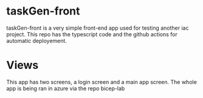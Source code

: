 # taskGen-front 
taskGen-front is a very simple front-end app used for testing another iac project. 
This repo has the typescript code and the github actions for automatic deployement.

# Views
This app has two screens, a login screen and a main app screen.
The whole app is being ran in azure via the repo bicep-lab
